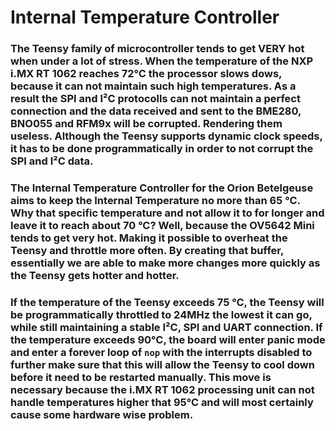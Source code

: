 # Internal Temperature Controller
### The Teensy family of microcontroller tends to get VERY hot when under a lot of stress. When the temperature of the NXP i.MX RT 1062 reaches 72°C the processor slows dows, because it can not maintain such high temperatures. As a result the SPI and I²C protocolls can not maintain a perfect connection and the data received and sent to the BME280, BNO055 and RFM9x will be corrupted. Rendering them useless. Although the Teensy supports dynamic clock speeds, it has to be done programmatically in order to not corrupt the SPI and I²C data.

### The Internal Temperature Controller for the Orion Betelgeuse aims to keep the Internal Temperature no more than 65 °C. Why that specific temperature and not allow it to for longer and leave it to reach about 70 °C? Well, because the OV5642 Mini tends to get very hot. Making it possible to overheat the Teensy and throttle more often. By creating that buffer, essentially we are able to make more changes more quickly as the Teensy gets hotter and hotter.
 
### If the temperature of the Teensy exceeds 75 °C, the Teensy will be programmatically throttled to 24MHz the lowest it can go, while still maintaining a stable I²C, SPI and UART connection. If the temperature exceeds 90°C, the board will enter panic mode and enter a forever loop of ` nop ` with the interrupts disabled to further make sure that this will allow the Teensy to cool down before it need to be restarted manually. This move is necessary because the i.MX RT 1062 processing unit can not handle temperatures higher that 95°C and will most certainly cause some hardware wise problem.